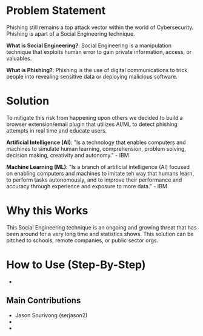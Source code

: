 # Problem Statement
Phishing still remains a top attack vector within the world of Cybersecurity. Phishing is apart of a Social Engineering technique.

**What is Social Engineering?**: Social Engineering is a manipulation technique that exploits human error to gain private information, access, or valuables.

**What is Phishing?**: Phishing is the use of digital communications to trick people into revealing sensitive data or deploying malicious software.

# Solution
To mitigate this risk from happening upon others we decided to build a browser extension/email plugin that utilizes AI/ML to detect phishing attempts in real time and educate users.

**Artificial Intelligence (AI)**: "Is a technology that enables computers and machines to simulate human learning, comprehension, problem solving, decision making, creativity and autonomy." - IBM

**Machine Learning (ML)**: "Is a branch of artificial intelligence (AI) focused on enabling computers and machines to imitate teh way that humans learn, to perform tasks autonomously, and to improve their performance and accuracy through experience and exposure to more data." - IBM

# Why this Works
This Social Engineering technique is an ongoing and growing threat that has been around for a very long time and statistics shows. This solution can be pitched to schools, remote companies, or public sector orgs.

# How to Use (Step-By-Step)
- 

## Main Contributions
- Jason Sourivong (serjason2)
-
- 